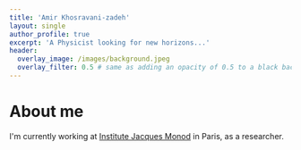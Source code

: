 ```yaml
---
title: 'Amir Khosravani-zadeh'
layout: single
author_profile: true
excerpt: 'A Physicist looking for new horizons...'
header:
  overlay_image: /images/background.jpeg
  overlay_filter: 0.5 # same as adding an opacity of 0.5 to a black background
---
```


# About me

I'm currently working at [Institute Jacques Monod](https://www.ijm.fr/) in Paris, as a researcher.

